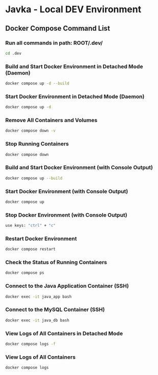 # Javka - Local DEV Environment

## Docker Compose Command List

### Run all commands in path: ROOT/.dev/ 

```bash
cd .dev
```

### Build and Start Docker Environment in Detached Mode (Daemon)

```bash
docker compose up -d --build
```

### Start Docker Environment in Detached Mode (Daemon)

```bash
docker compose up -d
```

### Remove All Containers and Volumes

```bash
docker compose down -v
```

### Stop Running Containers

```bash
docker compose down
```

### Build and Start Docker Environment (with Console Output)

```bash
docker compose up --build
```

### Start Docker Environment (with Console Output)

```bash
docker compose up
```

### Stop Docker Environment (with Console Output)

```bash
use keys: "ctrl" + "c"
```

### Restart Docker Environment

```bash
docker compose restart
```

### Check the Status of Running Containers

```bash
docker compose ps
```

### Connect to the Java Application Container (SSH)

```bash
docker exec -it java_app bash
```

### Connect to the MySQL Container (SSH)

```bash
docker exec -it java_db bash
```

### View Logs of All Containers in Detached Mode

```bash
docker compose logs -f
```

### View Logs of All Containers

```bash
docker compose logs
```
